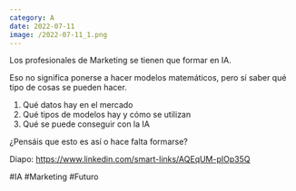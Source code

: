 ```yaml
--- 
category: A 
date: 2022-07-11 
image: /2022-07-11_1.png 
--- 
```


Los profesionales de Marketing se tienen que formar en IA. 

Eso no significa ponerse a hacer modelos matemáticos, pero sí saber qué tipo de cosas se pueden hacer.

1) Qué datos hay en el mercado
2) Qué tipos de modelos hay y cómo se utilizan
3) Qué se puede conseguir con la IA

¿Pensáis que esto es así o hace falta formarse? 

Diapo: https://www.linkedin.com/smart-links/AQEqUM-pIOp35Q

#IA #Marketing #Futuro